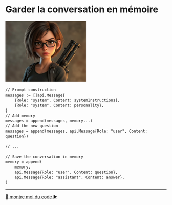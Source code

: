 # Garder la conversation en mémoire

<img src="imgs/sarah-connor-memory-3.jpg" width="50%" height="50%">

```golang
// Prompt construction
messages := []api.Message{
    {Role: "system", Content: systemInstructions},
    {Role: "system", Content: personality},
}
// Add memory
messages = append(messages, memory...)
// Add the new question
messages = append(messages, api.Message{Role: "user", Content: question})

// ...

// Save the conversation in memory
memory = append(
    memory,
    api.Message{Role: "user", Content: question},
    api.Message{Role: "assistant", Content: answer},
)
```

___
[👀 montre moi du code ▶️](./main.go#L48)



